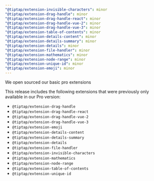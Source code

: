 ```yaml
---
"@tiptap/extension-invisible-characters": minor
"@tiptap/extension-drag-handle": minor
"@tiptap/extension-drag-handle-react": minor
"@tiptap/extension-drag-handle-vue-2": minor
"@tiptap/extension-drag-handle-vue-3": minor
"@tiptap/extension-table-of-contents": minor
"@tiptap/extension-details-content": minor
"@tiptap/extension-details-summary": minor
"@tiptap/extension-details": minor
"@tiptap/extension-file-handler": minor
"@tiptap/extension-mathematics": minor
"@tiptap/extension-node-range": minor
"@tiptap/extension-unique-id": minor
"@tiptap/extension-emoji": minor
---
```


We open sourced our basic pro extensions

This release includes the following extensions that were previously only available in our Pro version:
- `@tiptap/extension-drag-handle`
- `@tiptap/extension-drag-handle-react`
- `@tiptap/extension-drag-handle-vue-2`
- `@tiptap/extension-drag-handle-vue-3`
- `@tiptap/extension-emoji`
- `@tiptap/extension-details-content`
- `@tiptap/extension-details-summary`
- `@tiptap/extension-details`
- `@tiptap/extension-file-handler`
- `@tiptap/extension-invisible-characters`
- `@tiptap/extension-mathematics`
- `@tiptap/extension-node-range`
- `@tiptap/extension-table-of-contents`
- `@tiptap/extension-unique-id`
